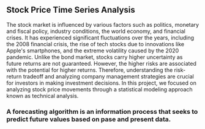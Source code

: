 ## Stock Price Time Series Analysis
The stock market is influenced by various factors such as politics, monetary and fiscal policy, industry conditions, the world economy, and financial crises. It has experienced significant fluctuations over the years, including the 2008 financial crisis, the rise of tech stocks due to innovations like Apple's smartphones, and the extreme volatility caused by the 2020 pandemic. Unlike the bond market, stocks carry higher uncertainty as future returns are not guaranteed. However, the higher risks are associated with the potential for higher returns. Therefore, understanding the risk-return tradeoff and analyzing company management strategies are crucial for investors in making investment decisions. In this project, we focused on analyzing stock price movements through a statistical modeling approach known as technical analysis.

### A forecasting algorithm is an information process that seeks to predict future values based on pase and present data.
